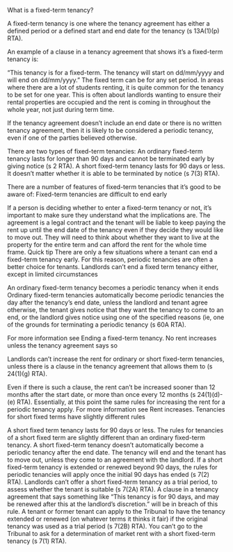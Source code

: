 
What is a fixed-term tenancy?

A fixed-term tenancy is one where the tenancy agreement has either a defined period or a defined start and end date for the tenancy (s 13A(1)(p) RTA).

An example of a clause in a tenancy agreement that shows it’s a fixed-term tenancy is:

“This tenancy is for a fixed-term. The tenancy will start on dd/mm/yyyy and will end on dd/mm/yyyy.”
The fixed term can be for any set period. In areas where there are a lot of students renting, it is quite common for the tenancy to be set for one year. This is often about landlords wanting to ensure their rental properties are occupied and the rent is coming in throughout the whole year, not just during term time.

If the tenancy agreement doesn’t include an end date or there is no written tenancy agreement, then it is likely to be considered a periodic tenancy, even if one of the parties believed otherwise.

There are two types of fixed-term tenancies:
An ordinary fixed-term tenancy lasts for longer than 90 days and cannot be terminated early by giving notice (s 2 RTA).
A short fixed-term tenancy lasts for 90 days or less. It doesn’t matter whether it is able to be terminated by notice (s 7(3) RTA).

There are a number of features of fixed-term tenancies that it’s good to be aware of:
Fixed-term tenancies are difficult to end early

If a person is deciding whether to enter a fixed-term tenancy or not, it’s important to make sure they understand what the implications are. The agreement is a legal contract and the tenant will be liable to keep paying the rent up until the end date of the tenancy even if they decide they would like to move out. They will need to think about whether they want to live at the property for the entire term and can afford the rent for the whole time frame.
Quick tip
There are only a few situations where a tenant can end a fixed-term tenancy early. For this reason, periodic tenancies are often a better choice for tenants.
Landlords can’t end a fixed term tenancy either, except in limited circumstances

An ordinary fixed-term tenancy becomes a periodic tenancy when it ends
Ordinary fixed-term tenancies automatically become periodic tenancies the day after the tenancy’s end date, unless the landlord and tenant agree otherwise, the tenant gives notice that they want the tenancy to come to an end, or the landlord gives notice using one of the specified reasons (ie, one of the grounds for terminating a periodic tenancy (s 60A RTA).

For more information see Ending a fixed-term tenancy.
No rent increases unless the tenancy agreement says so

Landlords can’t increase the rent for ordinary or short fixed-term tenancies, unless there is a clause in the tenancy agreement that allows them to (s 24(1)(g) RTA).

Even if there is such a clause, the rent can’t be increased sooner than 12 months after the start date, or more than once every 12 months (s 24(1)(d)-(e) RTA). Essentially, at this point the same rules for increasing the rent for a periodic tenancy apply. For more information see Rent increases.
Tenancies for short fixed terms have slightly different rules

A short fixed term tenancy lasts for 90 days or less. The rules for tenancies of a short fixed term are slightly different than an ordinary fixed-term tenancy.
A short fixed-term tenancy doesn’t automatically become a periodic tenancy after the end date. The tenancy will end and the tenant has to move out, unless they come to an agreement with the landlord.
If a short fixed-term tenancy is extended or renewed beyond 90 days, the rules for periodic tenancies will apply once the initial 90 days has ended (s 7(2) RTA).
Landlords can’t offer a short fixed-term tenancy as a trial period, to assess whether the tenant is suitable (s 7(2A) RTA). A clause in a tenancy agreement that says something like “This tenancy is for 90 days, and may be renewed after this at the landlord’s discretion.” will be in breach of this rule. A tenant or former tenant can apply to the Tribunal to have the tenancy extended or renewed (on whatever terms it thinks it fair) if the original tenancy was used as a trial period (s 7(2B) RTA).
You can’t go to the Tribunal to ask for a determination of market rent with a short fixed-term tenancy (s 7(1) RTA).